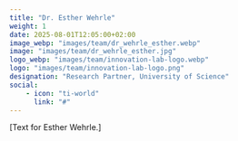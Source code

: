 ```yaml
---
title: "Dr. Esther Wehrle"
weight: 1
date: 2025-08-01T12:05:00+02:00
image_webp: "images/team/dr_wehrle_esther.webp"
image: "images/team/dr_wehrle_esther.jpg"
logo_webp: "images/team/innovation-lab-logo.webp" 
logo: "images/team/innovation-lab-logo.png" 
designation: "Research Partner, University of Science"
social:
    - icon: "ti-world"
      link: "#"
---
```


[Text for Esther Wehrle.]
